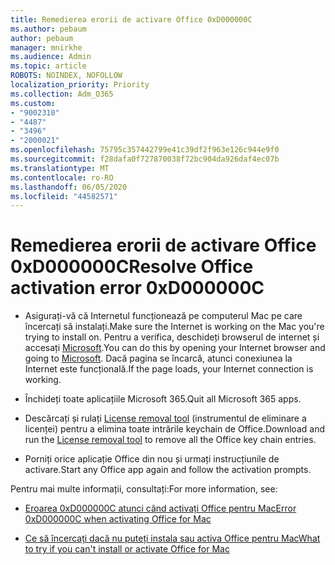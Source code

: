 ```yaml
---
title: Remedierea erorii de activare Office 0xD000000C
ms.author: pebaum
author: pebaum
manager: mnirkhe
ms.audience: Admin
ms.topic: article
ROBOTS: NOINDEX, NOFOLLOW
localization_priority: Priority
ms.collection: Adm_O365
ms.custom:
- "9002310"
- "4487"
- "3496"
- "2000021"
ms.openlocfilehash: 75795c357442799e41c39df2f963e126c944e9f0
ms.sourcegitcommit: f28dafa0f727870038f72bc904da926daf4ec07b
ms.translationtype: MT
ms.contentlocale: ro-RO
ms.lasthandoff: 06/05/2020
ms.locfileid: "44582571"
---
```

# <a name="resolve-office-activation-error-0xd000000c"></a><span data-ttu-id="9ea53-102">Remedierea erorii de activare Office 0xD000000C</span><span class="sxs-lookup"><span data-stu-id="9ea53-102">Resolve Office activation error 0xD000000C</span></span>

- <span data-ttu-id="9ea53-103">Asigurați-vă că Internetul funcționează pe computerul Mac pe care încercați să instalați.</span><span class="sxs-lookup"><span data-stu-id="9ea53-103">Make sure the Internet is working on the Mac you're trying to install on.</span></span> <span data-ttu-id="9ea53-104">Pentru a verifica, deschideți browserul de internet și accesați [Microsoft](https://www.microsoft.com).</span><span class="sxs-lookup"><span data-stu-id="9ea53-104">You can do this by opening your Internet browser and going to [Microsoft](https://www.microsoft.com).</span></span> <span data-ttu-id="9ea53-105">Dacă pagina se încarcă, atunci conexiunea la Internet este funcțională.</span><span class="sxs-lookup"><span data-stu-id="9ea53-105">If the page loads, your Internet connection is working.</span></span>

- <span data-ttu-id="9ea53-106">Închideți toate aplicațiile Microsoft 365.</span><span class="sxs-lookup"><span data-stu-id="9ea53-106">Quit all Microsoft 365 apps.</span></span>

- <span data-ttu-id="9ea53-107">Descărcați și rulați [License removal tool](https://go.microsoft.com/fwlink/?linkid=849815) (instrumentul de eliminare a licenței) pentru a elimina toate intrările keychain de Office.</span><span class="sxs-lookup"><span data-stu-id="9ea53-107">Download and run the [License removal tool](https://go.microsoft.com/fwlink/?linkid=849815) to remove all the Office key chain entries.</span></span>

- <span data-ttu-id="9ea53-108">Porniți orice aplicație Office din nou și urmați instrucțiunile de activare.</span><span class="sxs-lookup"><span data-stu-id="9ea53-108">Start any Office app again and follow the activation prompts.</span></span>

<span data-ttu-id="9ea53-109">Pentru mai multe informații, consultați:</span><span class="sxs-lookup"><span data-stu-id="9ea53-109">For more information, see:</span></span>

- [<span data-ttu-id="9ea53-110">Eroarea 0xD000000C atunci când activați Office pentru Mac</span><span class="sxs-lookup"><span data-stu-id="9ea53-110">Error 0xD000000C when activating Office for Mac</span></span>](https://support.office.com/article/error-0xd000000c-when-activating-office-for-mac-da865931-4658-4829-ba2d-8133390c6d25)

- [<span data-ttu-id="9ea53-111">Ce să încercați dacă nu puteți instala sau activa Office pentru Mac</span><span class="sxs-lookup"><span data-stu-id="9ea53-111">What to try if you can't install or activate Office for Mac</span></span>](https://support.office.com/article/what-to-try-if-you-can-t-install-or-activate-office-for-mac-5efba2b4-b1e6-4e5f-bf3c-6ab945d03dea)
